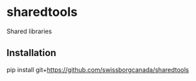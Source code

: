 # sharedtools
Shared libraries

## Installation 
pip install git+https://github.com/swissborgcanada/sharedtools
